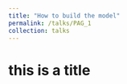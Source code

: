 ```yaml
---
title: "How to build the model"
permalink: /talks/PAG_1
collection: talks
---
```


# this is a title